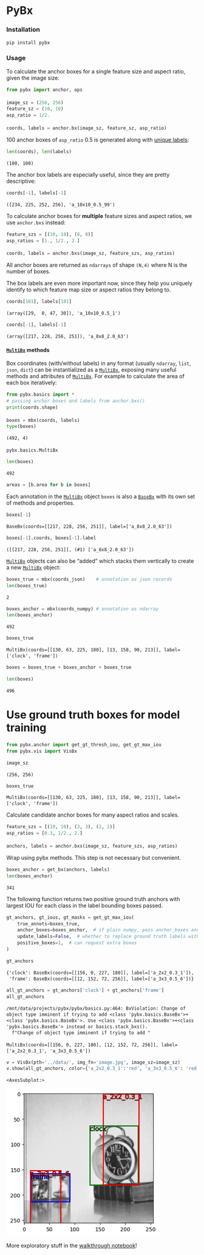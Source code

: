 PyBx
================

<!-- WARNING: THIS FILE WAS AUTOGENERATED! DO NOT EDIT! -->

### Installation

``` shell
pip install pybx
```

### Usage

To calculate the anchor boxes for a single feature size and aspect
ratio, given the image size:

``` python
from pybx import anchor, ops

image_sz = (256, 256)
feature_sz = (10, 10)
asp_ratio = 1/2.

coords, labels = anchor.bx(image_sz, feature_sz, asp_ratio)
```

100 anchor boxes of `asp_ratio` 0.5 is generated along with [unique
labels](../data/README.md):

``` python
len(coords), len(labels)
```

    (100, 100)

The anchor box labels are especially useful, since they are pretty
descriptive:

``` python
coords[-1], labels[-1]
```

    ([234, 225, 252, 256], 'a_10x10_0.5_99')

To calculate anchor boxes for **multiple** feature sizes and aspect
ratios, we use `anchor.bxs` instead:

``` python
feature_szs = [(10, 10), (8, 8)]
asp_ratios = [1., 1/2., 2.]

coords, labels = anchor.bxs(image_sz, feature_szs, asp_ratios)
```

All anchor boxes are returned as `ndarrays` of shape `(N,4)` where N is
the number of boxes.

The box labels are even more important now, since they help you uniquely
identify to which feature map size or aspect ratios they belong to.

``` python
coords[101], labels[101]
```

    (array([29,  0, 47, 30]), 'a_10x10_0.5_1')

``` python
coords[-1], labels[-1]
```

    (array([217, 228, 256, 251]), 'a_8x8_2.0_63')

#### [`MultiBx`](https://thatgeeman.github.io/pybx/basics.html#multibx) methods

Box coordinates (with/without labels) in any format (usually `ndarray`,
`list`, `json`, `dict`) can be instantialized as a
[`MultiBx`](https://thatgeeman.github.io/pybx/basics.html#multibx),
exposing many useful methods and attributes of
[`MultiBx`](https://thatgeeman.github.io/pybx/basics.html#multibx). For
example to calculate the area of each box iteratively:

``` python
from pybx.basics import * 
# passing anchor boxes and labels from anchor.bxs()
print(coords.shape)

boxes = mbx(coords, labels)
type(boxes)
```

    (492, 4)

    pybx.basics.MultiBx

``` python
len(boxes)
```

    492

``` python
areas = [b.area for b in boxes]
```

Each annotation in the
[`MultiBx`](https://thatgeeman.github.io/pybx/basics.html#multibx)
object `boxes` is also a
[`BaseBx`](https://thatgeeman.github.io/pybx/basics.html#basebx) with
its own set of methods and properties.

``` python
boxes[-1]
```

    BaseBx(coords=[[217, 228, 256, 251]], label=['a_8x8_2.0_63'])

``` python
boxes[-1].coords, boxes[-1].label
```

    ([[217, 228, 256, 251]], (#1) ['a_8x8_2.0_63'])

[`MultiBx`](https://thatgeeman.github.io/pybx/basics.html#multibx)
objects can also be “added” which stacks them vertically to create a new
[`MultiBx`](https://thatgeeman.github.io/pybx/basics.html#multibx)
object:

``` python
boxes_true = mbx(coords_json)    # annotation as json records
len(boxes_true)
```

    2

``` python
boxes_anchor = mbx(coords_numpy) # annotation as ndarray
len(boxes_anchor)
```

    492

``` python
boxes_true
```

    MultiBx(coords=[[130, 63, 225, 180], [13, 158, 90, 213]], label=['clock', 'frame'])

``` python
boxes = boxes_true + boxes_anchor + boxes_true
```

``` python
len(boxes)
```

    496

# Use ground truth boxes for model training

``` python
from pybx.anchor import get_gt_thresh_iou, get_gt_max_iou
from pybx.vis import VisBx
```

``` python
image_sz
```

    (256, 256)

``` python
boxes_true
```

    MultiBx(coords=[[130, 63, 225, 180], [13, 158, 90, 213]], label=['clock', 'frame'])

Calculate candidate anchor boxes for many aspect ratios and scales.

``` python
feature_szs = [(10, 10), (3, 3), (2, 2)]
asp_ratios = [0.3, 1/2., 2.]

anchors, labels = anchor.bxs(image_sz, feature_szs, asp_ratios)
```

Wrap using pybx methods. This step is not necessary but convenient.

``` python
boxes_anchor = get_bx(anchors, labels) 
len(boxes_anchor)
```

    341

The following function returns two positive ground truth anchors with
largest IOU for each class in the label bounding boxes passed.

``` python
gt_anchors, gt_ious, gt_masks = get_gt_max_iou( 
    true_annots=boxes_true, 
    anchor_boxes=boxes_anchor,  # if plain numpy, pass anchor_boxes and anchor_labels 
    update_labels=False,  # whether to replace ground truth labels with true labels
    positive_boxes=1,  # can request extra boxes 
)
```

``` python
gt_anchors
```

    {'clock': BaseBx(coords=[[156, 0, 227, 180]], label=['a_2x2_0.3_1']),
     'frame': BaseBx(coords=[[12, 152, 72, 256]], label=['a_3x3_0.5_6'])}

``` python
all_gt_anchors = gt_anchors['clock'] + gt_anchors['frame']
all_gt_anchors
```

    /mnt/data/projects/pybx/pybx/basics.py:464: BxViolation: Change of object type imminent if trying to add <class 'pybx.basics.BaseBx'>+<class 'pybx.basics.BaseBx'>. Use <class 'pybx.basics.BaseBx'>+<class 'pybx.basics.BaseBx'> instead or basics.stack_bxs().
      f"Change of object type imminent if trying to add "

    MultiBx(coords=[[156, 0, 227, 180], [12, 152, 72, 256]], label=['a_2x2_0.3_1', 'a_3x3_0.5_6'])

``` python
v = VisBx(pth='../data/', img_fn='image.jpg', image_sz=image_sz)
v.show(all_gt_anchors, color={'a_2x2_0.3_1':'red', 'a_3x3_0.5_6': 'red'})
```

    <AxesSubplot:>

![](index_files/figure-commonmark/cell-26-output-2.png)

More exploratory stuff in the [walkthrough
notebook](../examples/pybx_walkthrough_0.4.ipynb)!
